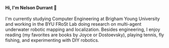 #### Hi, I'm Nelson Durrant 👋
I'm currently studying Computer Engineering at Brigham Young University and working in the BYU FRoSt Lab doing research on multi-agent underwater robotic mapping and localization. Besides engineering, I enjoy reading (my favorites are books by Joyce or Dostoevsky), playing tennis, fly fishing, and experimenting with DIY robotics.
